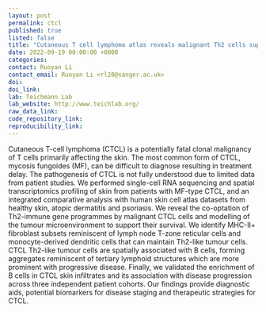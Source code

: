 ```yaml
---
layout: post
permalink: ctcl
published: true
listed: false
title: "Cutaneous T cell lymphoma atlas reveals malignant Th2 cells supported by a B cell-rich microenvironment"
date: 2022-09-19 00:00:00 +0000
categories: 
contact: Ruoyan Li
contact_email: Ruoyan Li <rl20@sanger.ac.uk>
doi: 
doi_link: 
lab: Teichmann Lab
lab_website: http://www.teichlab.org/
raw_data_link: 
code_repository_link: 
reproducibility_link:
---
```

Cutaneous T-cell lymphoma (CTCL) is a potentially fatal clonal malignancy of T cells primarily affecting the skin. The most common form of CTCL, mycosis fungoides (MF), can  be difficult to diagnose resulting in treatment delay. The pathogenesis of CTCL is not fully understood due to limited data from patient studies. We performed single-cell RNA sequencing and spatial transcriptomics profiling of skin from patients with MF-type CTCL, and an integrated comparative analysis with human skin cell atlas datasets from healthy skin, atopic dermatitis and psoriasis. We reveal the co-optation of Th2-immune gene programmes by malignant CTCL cells and modelling of the tumour microenvironment to support their survival. We identify MHC-II+ fibroblast subsets reminiscent of lymph node T-zone reticular cells and monocyte-derived dendritic cells that can maintain Th2-like tumour cells. CTCL Th2-like tumour cells are spatially associated with B cells, forming aggregates reminiscent of tertiary lymphoid structures which are more prominent with progressive disease. Finally, we validated the enrichment of B cells in CTCL skin infiltrates and its association with disease progression across three independent patient cohorts. Our findings provide diagnostic aids, potential biomarkers for disease staging and therapeutic strategies for CTCL.